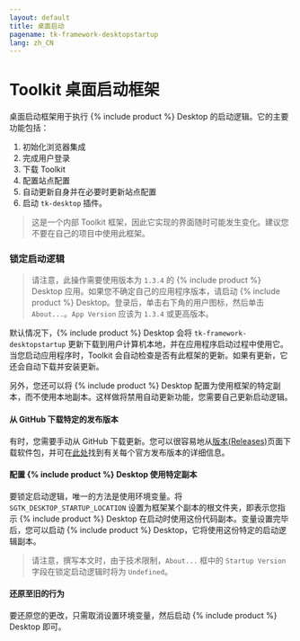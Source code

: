 ```yaml
---
layout: default
title: 桌面启动
pagename: tk-framework-desktopstartup
lang: zh_CN
---
```


# Toolkit 桌面启动框架
桌面启动框架用于执行 {% include product %} Desktop 的启动逻辑。它的主要功能包括：

1. 初始化浏览器集成
2. 完成用户登录
3. 下载 Toolkit
4. 配置站点配置
5. 自动更新自身并在必要时更新站点配置
6. 启动 `tk-desktop` 插件。

> 这是一个内部 Toolkit 框架，因此它实现的界面随时可能发生变化。建议您不要在自己的项目中使用此框架。

### 锁定启动逻辑

> 请注意，此操作需要使用版本为 `1.3.4` 的 {% include product %} Desktop 应用。如果您不确定自己的应用程序版本，请启动 {% include product %} Desktop。登录后，单击右下角的用户图标，然后单击 `About...`。`App Version` 应该为 `1.3.4` 或更高版本。

默认情况下，{% include product %} Desktop 会将 `tk-framework-desktopstartup` 更新下载到用户计算机本地，并在应用程序启动过程中使用它。当您启动应用程序时，Toolkit 会自动检查是否有此框架的更新。如果有更新，它还会自动下载并安装更新。

另外，您还可以将 {% include product %} Desktop 配置为使用框架的特定副本，而不使用本地副本。这样做将禁用自动更新功能，您需要自己更新启动逻辑。

#### 从 GitHub 下载特定的发布版本

有时，您需要手动从 GitHub 下载更新。您可以很容易地从[版本(Releases)](https://github.com/shotgunsoftware/tk-framework-desktopstartup/releases)页面下载软件包，并可在[此处](https://community.shotgridsoftware.com/tags/c/pipeline/6/release-notes)找到有关每个官方发布版本的详细信息。

#### 配置 {% include product %} Desktop 使用特定副本

要锁定启动逻辑，唯一的方法是使用环境变量。将 `SGTK_DESKTOP_STARTUP_LOCATION` 设置为框架某个副本的根文件夹，即表示您指示 {% include product %} Desktop 在启动时使用这份代码副本。变量设置完毕后，您可以启动 {% include product %} Desktop，它将使用这份特定的启动逻辑副本。

> 请注意，撰写本文时，由于技术限制，`About...` 框中的 `Startup Version` 字段在锁定启动逻辑时将为 `Undefined`。

#### 还原至旧的行为

要还原您的更改，只需取消设置环境变量，然后启动 {% include product %} Desktop 即可。
